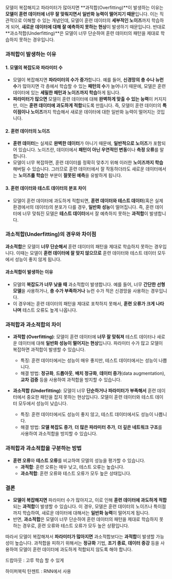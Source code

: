 
모델이 복잡해지고 파라미터가 많아지면 **과적합(Overfitting)**이 발생하는 이유는 **모델이 훈련 데이터에 너무 잘 맞춰지면서** **일반화 능력이 떨어지기 때문**입니다. 이는 직관적으로 이해할 수 있는 개념인데, 모델이 훈련 데이터의 **세부적인 노이즈**까지 학습하게 되어, **새로운 데이터에 대해 잘 예측하지 못하는 현상**이 발생하기 때문입니다. 반대로 **과소적합(Underfitting)**은 모델이 너무 단순하여 훈련 데이터의 패턴을 제대로 학습하지 못하는 경우입니다.

### 과적합이 발생하는 이유

#### 1. **모델의 복잡도와 파라미터 수**
   - 모델이 복잡해지면 **파라미터의 수가 증가**합니다. 예를 들어, **신경망의 층 수나 뉴런 수**가 많아지면 각 층에서 학습할 수 있는 **패턴의 수**가 늘어나기 때문에, 모델은 훈련 데이터에 있는 **세밀한 패턴과 노이즈까지 학습**하게 됩니다.
   - **파라미터가 많으면** 모델이 훈련 데이터에 대해 **완벽하게 맞출 수 있는 능력**이 커지지만, 이는 **훈련 데이터에 과도하게 적합**되도록 만듭니다. 즉, 모델이 훈련 데이터의 **특이점이나 노이즈**까지 학습해서 새로운 데이터에 대한 일반화 능력이 떨어지는 것입니다.

#### 2. **훈련 데이터의 노이즈**
   - **훈련 데이터**는 실제로 **완벽한 데이터**가 아니기 때문에, **일반적으로 노이즈**가 포함되어 있습니다. 노이즈란, 데이터에서 **패턴이 아닌 우연적인 변동**이나 **측정 오류**를 말합니다.
   - 모델이 너무 복잡하면, 훈련 데이터를 정확히 맞추기 위해 이러한 **노이즈까지 학습**해버릴 수 있습니다. 그러므로 훈련 데이터에서 잘 작동하더라도 새로운 데이터에서는 **노이즈를 학습**한 부분이 **잘못된 예측**을 유발하게 됩니다.

#### 3. **훈련 데이터와 테스트 데이터의 분포 차이**
   - 모델이 훈련 데이터에 과도하게 적합되면, **훈련 데이터와 테스트 데이터**(혹은 실제 환경에서의 데이터)의 분포가 다를 경우, **일반화 성능**이 떨어집니다. 즉, 훈련 데이터에 너무 맞춰진 모델은 **테스트 데이터**에서 잘 예측하지 못하는 **과적합**이 발생합니다.

### 과소적합(Underfitting)의 경우와 차이점

**과소적합**은 모델이 **너무 단순해서** 훈련 데이터의 패턴을 제대로 학습하지 못하는 경우입니다. 이때는 모델이 **훈련 데이터에 잘 맞지 않으므로** 훈련 데이터와 테스트 데이터 모두에서 성능이 좋지 않게 됩니다.

#### 과소적합이 발생하는 이유
- 모델의 **복잡도가 너무 낮을 때** 과소적합이 발생합니다. 예를 들어, 너무 **간단한 선형 모델**을 사용하거나, **층 수가 부족하거나** 뉴런 수가 적은 신경망을 사용하는 경우입니다.
- 이 경우에는 훈련 데이터의 패턴을 제대로 포착하지 못해서, **훈련 오류가 크게 나타나며** 테스트 오류도 높게 나옵니다.

### 과적합과 과소적합의 차이

- **과적합 (Overfitting)**: 모델이 훈련 데이터에 **너무 잘 맞춰져** 테스트 데이터나 새로운 데이터에 대해 **일반화 성능이 떨어지는 현상**입니다. 파라미터 수가 많고 모델이 복잡하면 과적합이 발생할 수 있습니다.
  - 특징: 훈련 데이터에서는 성능이 매우 좋지만, 테스트 데이터에서는 성능이 나쁩니다.
  - 해결 방법: **정규화**, **드롭아웃**, **배치 정규화**, **데이터 증가**(data augmentation), **교차 검증** 등을 사용하여 과적합을 방지할 수 있습니다.

- **과소적합 (Underfitting)**: 모델이 너무 **단순하거나 파라미터가 부족해서** 훈련 데이터에서 중요한 패턴을 잡지 못하는 현상입니다. 모델이 훈련 데이터와 테스트 데이터 모두에서 성능이 낮습니다.
  - 특징: 훈련 데이터에서도 성능이 좋지 않고, 테스트 데이터에서도 성능이 나쁩니다.
  - 해결 방법: **모델 복잡도 증가**, **더 많은 파라미터 추가**, **더 깊은 네트워크 구조**를 사용하여 과소적합을 방지할 수 있습니다.

### 과적합과 과소적합을 구분하는 방법

- **훈련 오류**와 **테스트 오류**를 비교하여 모델의 성능을 평가할 수 있습니다.
   - **과적합**: 훈련 오류는 매우 낮고, 테스트 오류는 높습니다.
   - **과소적합**: 훈련 오류와 테스트 오류가 모두 높은 상태입니다.
  
### 결론

- **모델이 복잡해지면** 파라미터 수가 많아지고, 이로 인해 **훈련 데이터에 과도하게 적합**되는 **과적합**이 발생할 수 있습니다. 이 경우, 모델은 훈련 데이터의 노이즈나 특이점까지 학습하여, 새로운 데이터에 대해서는 **일반화 능력**이 떨어지게 됩니다.
- 반면, **과소적합**은 모델이 너무 단순하여 훈련 데이터의 패턴을 제대로 학습하지 못하는 경우로, 훈련 오류와 테스트 오류가 모두 높은 상황입니다.
  
따라서 모델이 복잡해져서 **파라미터가 많아지면** 과소적합보다는 **과적합**이 발생할 가능성이 높습니다. 과적합을 피하기 위해서는 **정규화** 기법, **조기 종료**, **데이터 증강** 등을 사용하여 모델이 훈련 데이터에 과도하게 적합되지 않도록 해야 합니다.


드랍아웃 : 고루 학습 할 수 있게

하이퍼복릭 탄젠트 : RNN에서 사용
